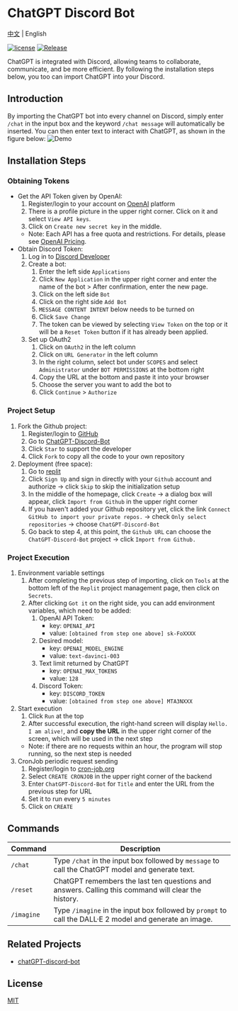 # ChatGPT Discord Bot

[中文](README.md) | English

[![license](https://img.shields.io/pypi/l/ansicolortags.svg)](LICENSE) [![Release](https://img.shields.io/github/v/release/TheExplainthis/ChatGPT-Discord-Bot)](https://github.com/TheExplainthis/ChatGPT-Discord-Bot/releases/)


ChatGPT is integrated with Discord, allowing teams to collaborate, communicate, and be more efficient. By following the installation steps below, you too can import ChatGPT into your Discord.

## Introduction
By importing the ChatGPT bot into every channel on Discord, simply enter `/chat` in the input box and the keyword `/chat message` will automatically be inserted. You can then enter text to interact with ChatGPT, as shown in the figure below:
![Demo](https://github.com/TheExplainthis/ChatGPT-Discord-Bot/blob/main/demo/chatgpt-discord-bot-en.gif)

## Installation Steps
### Obtaining Tokens
- Get the API Token given by OpenAI:
    1. Register/login to your account on [OpenAI](https://beta.openai.com/) platform
    2. There is a profile picture in the upper right corner. Click on it and select `View API keys`.
    3. Click on `Create new secret key` in the middle.
    - Note: Each API has a free quota and restrictions. For details, please see [OpenAI Pricing](https://openai.com/api/pricing/).
- Obtain Discord Token:
    1. Log in to [Discord Developer](https://discord.com/developers/applications)
    2. Create a bot:
        1. Enter the left side `Applications`
        2. Click `New Application` in the upper right corner and enter the name of the bot > After confirmation, enter the new page.
        3. Click on the left side `Bot`
        4. Click on the right side `Add Bot`
        5. `MESSAGE CONTENT INTENT` below needs to be turned on
        6. Click `Save Change`
        7. The token can be viewed by selecting `View Token` on the top or it will be a `Reset Token` button if it has already been applied.
    3. Set up OAuth2
        1. Click on `OAuth2` in the left column
        2. Click on `URL Generator` in the left column
        3. In the right column, select bot under `SCOPES` and select `Administrator` under `BOT PERMISSIONS` at the bottom right
        4. Copy the URL at the bottom and paste it into your browser
        5. Choose the server you want to add the bot to
        6. Click `Continue` > `Authorize`

### Project Setup
1. Fork the Github project:
    1. Register/login to [GitHub](https://github.com/)
    2. Go to [ChatGPT-Discord-Bot](https://github.com/TheExplainthis/ChatGPT-Discord-Bot)
    3. Click `Star` to support the developer
    4. Click `Fork` to copy all the code to your own repository
2. Deployment (free space):
    1. Go to [replit](https://replit.com/)
    2. Click `Sign Up` and sign in directly with your `Github` account and authorize -> click `Skip` to skip the initialization setup
    3. In the middle of the homepage, click `Create` -> a dialog box will appear, click `Import from Github` in the upper right corner
    4. If you haven't added your Github repository yet, click the link `Connect GitHub to import your private repos.` -> check `Only select repositories` -> choose `ChatGPT-Discord-Bot`
    5. Go back to step 4, at this point, the `Github URL` can choose the `ChatGPT-Discord-Bot` project -> click `Import from Github.`

### Project Execution
1. Environment variable settings
    1. After completing the previous step of importing, click on `Tools` at the bottom left of the `Replit` project management page, then click on `Secrets`.
    2. After clicking `Got it` on the right side, you can add environment variables, which need to be added:
        1. OpenAI API Token:
            - key: `OPENAI_API`
            - value: `[obtained from step one above] sk-FoXXXX`
        2. Desired model:
            - key: `OPENAI_MODEL_ENGINE`
            - value: `text-davinci-003`
        3. Text limit returned by ChatGPT
            - key: `OPENAI_MAX_TOKENS`
            - value: `128`
        4. Discord Token:
            - key: `DISCORD_TOKEN`
            - value: `[obtained from step one above] MTA3NXXX`
2. Start execution
    1. Click `Run` at the top
    2. After successful execution, the right-hand screen will display `Hello. I am alive!`, and **copy the URL** in the upper right corner of the screen, which will be used in the next step
    - Note: if there are no requests within an hour, the program will stop running, so the next step is needed
3. CronJob periodic request sending
    1. Register/login to [cron-job.org](https://cron-job.org/en/)
    2. Select `CREATE CRONJOB` in the upper right corner of the backend
    3. Enter `ChatGPT-Discord-Bot` for `Title` and enter the URL from the previous step for URL
    4. Set it to run every `5 minutes`
    5. Click on `CREATE`


## Commands
| Command | Description |
| --- | ----- |
| `/chat` |  Type `/chat` in the input box followed by `message` to call the ChatGPT model and generate text.|
| `/reset` | ChatGPT remembers the last ten questions and answers. Calling this command will clear the history.|
| `/imagine` | Type `/imagine` in the input box followed by `prompt` to call the DALL·E 2 model and generate an image.|

## Related Projects
- [chatGPT-discord-bot](https://github.com/Zero6992/chatGPT-discord-bot)

## License
[MIT](LICENSE)
